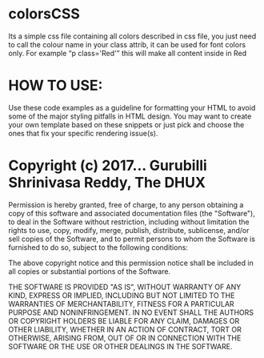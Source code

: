 # colorsCSS
Its a simple css file containing all colors described in css file, you just need to call the colour name in your class attrib, it can be used for font colors only. For example <q>p class='Red'</q> this will make all content inside in Red

# HOW TO USE:

Use these code examples as a guideline for formatting your HTML to avoid some of the major styling pitfalls in HTML design. You may want to create your own template based on these snippets or just pick and choose the ones that fix your specific rendering issue(s).


# Copyright (c) 2017... Gurubilli Shrinivasa Reddy, The DHUX

Permission is hereby granted, free of charge, to any person obtaining a copy of this software and associated documentation files (the "Software"), to deal in the Software without restriction, including without limitation the rights to use, copy, modify, merge, publish, distribute, sublicense, and/or sell copies of the Software, and to permit persons to whom the Software is furnished to do so, subject to the following conditions:

The above copyright notice and this permission notice shall be included in all copies or substantial portions of the Software.

THE SOFTWARE IS PROVIDED "AS IS", WITHOUT WARRANTY OF ANY KIND, EXPRESS OR IMPLIED, INCLUDING BUT NOT LIMITED TO THE WARRANTIES OF MERCHANTABILITY, FITNESS FOR A PARTICULAR PURPOSE AND NONINFRINGEMENT. IN NO EVENT SHALL THE AUTHORS OR COPYRIGHT HOLDERS BE LIABLE FOR ANY CLAIM, DAMAGES OR OTHER LIABILITY, WHETHER IN AN ACTION OF CONTRACT, TORT OR OTHERWISE, ARISING FROM, OUT OF OR IN CONNECTION WITH THE SOFTWARE OR THE USE OR OTHER DEALINGS IN THE SOFTWARE. 
